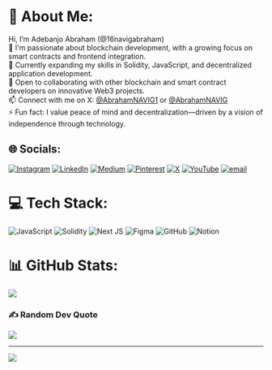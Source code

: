 # 💫 About Me:
Hi, I’m Adebanjo Abraham (@16navigabraham)  <br>🚀 I'm passionate about blockchain development, with a growing focus on smart contracts and frontend integration.  <br>🌱 Currently expanding my skills in Solidity, JavaScript, and decentralized application development.  <br>🤝 Open to collaborating with other blockchain and smart contract developers on innovative Web3 projects.  <br>📫 Connect with me on X: [@AbrahamNAVIG1](https://x.com/AbrahamNAVIG1) or [@AbrahamNAVIG](https://x.com/AbrahamNAVIG)  <br>⚡ Fun fact: I value peace of mind and decentralization—driven by a vision of independence through technology.  <br>


## 🌐 Socials:
[![Instagram](https://img.shields.io/badge/Instagram-%23E4405F.svg?logo=Instagram&logoColor=white)](https://instagram.com/@ab.navig) [![LinkedIn](https://img.shields.io/badge/LinkedIn-%230077B5.svg?logo=linkedin&logoColor=white)](https://linkedin.com/in/Adebanjo-Abraham) [![Medium](https://img.shields.io/badge/Medium-12100E?logo=medium&logoColor=white)](https://medium.com/@AbrahamNAVIG) [![Pinterest](https://img.shields.io/badge/Pinterest-%23E60023.svg?logo=Pinterest&logoColor=white)](https://pinterest.com/5VKI4kDQ2) [![X](https://img.shields.io/badge/X-black.svg?logo=X&logoColor=white)](https://x.com/@AbrahamNAVIG1) [![YouTube](https://img.shields.io/badge/YouTube-%23FF0000.svg?logo=YouTube&logoColor=white)](https://youtube.com/@UC_PKqelrou1hPmVIn5PG99Q) [![email](https://img.shields.io/badge/Email-D14836?logo=gmail&logoColor=white)](mailto:navigatorabraham17@gmail.com) 

# 💻 Tech Stack:
![JavaScript](https://img.shields.io/badge/javascript-%23323330.svg?style=for-the-badge&logo=javascript&logoColor=%23F7DF1E) ![Solidity](https://img.shields.io/badge/Solidity-%23363636.svg?style=for-the-badge&logo=solidity&logoColor=white) ![Next JS](https://img.shields.io/badge/Next-black?style=for-the-badge&logo=next.js&logoColor=white) ![Figma](https://img.shields.io/badge/figma-%23F24E1E.svg?style=for-the-badge&logo=figma&logoColor=white) ![GitHub](https://img.shields.io/badge/github-%23121011.svg?style=for-the-badge&logo=github&logoColor=white) ![Notion](https://img.shields.io/badge/Notion-%23000000.svg?style=for-the-badge&logo=notion&logoColor=white)
# 📊 GitHub Stats:

![](https://nirzak-streak-stats.vercel.app/?user=@16navigabraham&theme=one_dark_pro&hide_border=false)<br/>

### ✍️ Random Dev Quote
![](https://quotes-github-readme.vercel.app/api?type=horizontal&theme=radical)

---
[![](https://visitcount.itsvg.in/api?id=@16navigabraham&icon=0&color=0)](https://visitcount.itsvg.in)

<!-- Proudly created with GPRM ( https://gprm.itsvg.in ) -->
